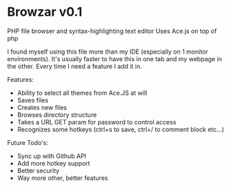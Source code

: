 #  Browzar v0.1
PHP file browser and syntax-highlighting text editor
Uses Ace.js on top of php

I found myself using this file more than my IDE (especially on 1 monitor environments).  It's usually faster to have this in one tab and my webpage in the other.  Every time I need a feature I add it in.

Features:
* Ability to select all themes from Ace.JS at will
* Saves files
* Creates new files
* Browses directory structure
* Takes a URL GET param for password to control access
* Recognizes some hotkeys (ctrl+s to save, ctrl+/ to comment block etc...)

Future Todo's:
* Sync up with Github API
* Add more hotkey support
* Better security
* Way more other, better features
